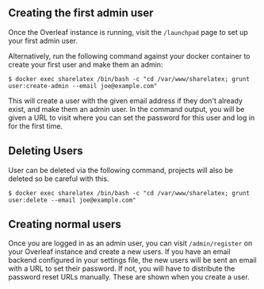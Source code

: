## Creating the first admin user

Once the Overleaf instance is running, visit the `/launchpad` page to set up your first admin user.


Alternatively, run the following command against your docker container to create your first user and make them an admin:

```
$ docker exec sharelatex /bin/bash -c "cd /var/www/sharelatex; grunt user:create-admin --email joe@example.com"

```

This will create a user with the given email address if they don't already exist, and make them an admin user. In the command output, you will be given a URL to visit where you can set the password for this user and log in for the first time.

## Deleting Users
User can be deleted via the following command, projects will also be deleted so be careful with this.

```
$ docker exec sharelatex /bin/bash -c "cd /var/www/sharelatex; grunt user:delete --email joe@example.com"

```
## Creating normal users

Once you are logged in as an admin user, you can visit `/admin/register` on your Overleaf instance and create a new users. If you have an email backend configured in your settings file, the new users will be sent an email with a URL to set their password. If not, you will have to distribute the password reset URLs manually. These are shown when you create a user.